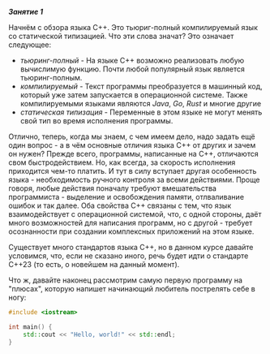 **_Занятие 1_**

Начнём с обзора языка C++. Это тьюриг-полный компилируемый язык со статической типизацией. Что эти слова значат? Это означает следующее:

- _тьюринг-полный_ - На языке C++ возможно реализовать любую вычислимую функцию. Почти любой популярный язык является тьюринг-полным.
- _компилируемый_ - Текст программы преобразуется в машинный код, который уже затем запускается в операционной системе. Также компилируемыми языками являются _Java_, _Go_, _Rust_ и многие другие
- _статическая типизация_ - Переменные в этом языке не могут менять свой тип во время исполнения программы.

Отлично, теперь, когда мы знаем, с чем имеем дело, надо задать ещё один вопрос - а в чём основные отличия языка C++ от других и зачем он нужен? Прежде всего, программы, написанные на C++, отличаются свом быстродействием. Но, как всегда, за скорость исполнения приходится чем-то платить. И тут в силу вступает другая особенность языка - необходимость ручного контроля за всеми действиями. Проще говоря, любые действия поначалу требуют вмешательства программиста - выделение и освобождения памяти, отлваливание ошибок и так далее. Оба свойства C++ связаны с тем, что язык взаимодействует с операционной системой, что, с одной стороны, даёт много возможностей для написания программ, но с другой - требует осознанности при создании комплексных приложений на этом языке.

Существует много стандартов языка C++, но в данном курсе давайте условимся, что, если не сказано иного, речь будет идти о стандарте C++23 (то есть, о новейшем на данный момент).

Что ж, давайте наконец рассмотрим самую первую программу на "плюсах", которую напишет начинающий любитель пострелять себе в ногу:

```cpp
#include <iostream>

int main() {
    std::cout << "Hello, world!" << std::endl;
}
```
